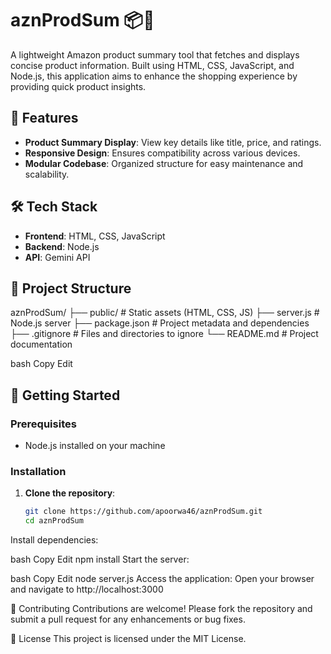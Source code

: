 # aznProdSum 📦🛒

A lightweight Amazon product summary tool that fetches and displays concise product information. Built using HTML, CSS, JavaScript, and Node.js, this application aims to enhance the shopping experience by providing quick product insights.

## 🔧 Features

- **Product Summary Display**: View key details like title, price, and ratings.
- **Responsive Design**: Ensures compatibility across various devices.
- **Modular Codebase**: Organized structure for easy maintenance and scalability.

## 🛠️ Tech Stack

- **Frontend**: HTML, CSS, JavaScript
- **Backend**: Node.js
- **API**: Gemini API

## 📁 Project Structure

aznProdSum/
├── public/ # Static assets (HTML, CSS, JS)
├── server.js # Node.js server
├── package.json # Project metadata and dependencies
├── .gitignore # Files and directories to ignore
└── README.md # Project documentation

bash
Copy
Edit

## 🚀 Getting Started

### Prerequisites

- Node.js installed on your machine

### Installation

1. **Clone the repository**:
   ```bash
   git clone https://github.com/apoorwa46/aznProdSum.git
   cd aznProdSum
Install dependencies:

bash
Copy
Edit
npm install
Start the server:

bash
Copy
Edit
node server.js
Access the application:
Open your browser and navigate to http://localhost:3000

🤝 Contributing
Contributions are welcome! Please fork the repository and submit a pull request for any enhancements or bug fixes.

📄 License
This project is licensed under the MIT License.
